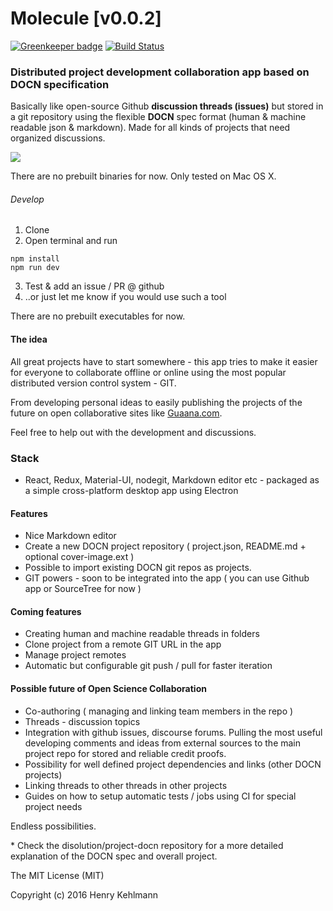 # Molecule [v0.0.2]

[![Greenkeeper badge](https://badges.greenkeeper.io/disolution/molecule.svg)](https://greenkeeper.io/)
[![Build Status](https://travis-ci.org/disolution/molecule.svg?branch=master)](https://travis-ci.org/disolution/molecule)
### Distributed project development collaboration app based on DOCN specification
Basically like open-source Github **discussion threads (issues)** but stored in a git repository using the flexible **DOCN** spec format (human & machine readable json & markdown). Made for all kinds of projects that need organized discussions.


![](https://raw.githubusercontent.com/disolution/molecule/gh-pages/screenshots/screenshot_v0.png)

There are no prebuilt binaries for now. Only tested on Mac OS X.

###### Develop
1. Clone
2. Open terminal and run
```shell
npm install
npm run dev
```
3. Test & add an issue / PR @ github
4. ..or just let me know if you would use such a tool

There are no prebuilt executables for now.

#### The idea
All great projects have to start somewhere - this app tries to make it easier for everyone to collaborate offline or online using the most popular distributed version control system - GIT.

From developing personal ideas to easily publishing the projects of the future on
open collaborative sites like [Guaana.com](https://www.guaana.com).

Feel free to help out with the development and discussions.

### Stack
* React, Redux, Material-UI, nodegit, Markdown editor etc - packaged as a simple cross-platform desktop app using Electron

#### Features
* Nice Markdown editor
* Create a new DOCN project repository ( project.json, README.md + optional cover-image.ext )
* Possible to import existing DOCN git repos as projects.
* GIT powers - soon to be integrated into the app ( you can use Github app or SourceTree for now )

#### Coming features
* Creating human and machine readable threads in folders
* Clone project from a remote GIT URL in the app
* Manage project remotes
* Automatic but configurable git push / pull for faster iteration

#### Possible future of Open Science Collaboration
* Co-authoring ( managing and linking team members in the repo )
* Threads - discussion topics
* Integration with github issues, discourse forums. Pulling the most useful developing comments and ideas from external sources to the main project repo for stored and reliable credit proofs.
* Possibility for well defined project dependencies and links (other DOCN projects)
* Linking threads to other threads in other projects
* Guides on how to setup automatic tests / jobs using CI for special project needs

Endless possibilities.

\* Check the disolution/project-docn repository for a more detailed explanation of the DOCN spec and overall project.

The MIT License (MIT)

Copyright (c) 2016 Henry Kehlmann

